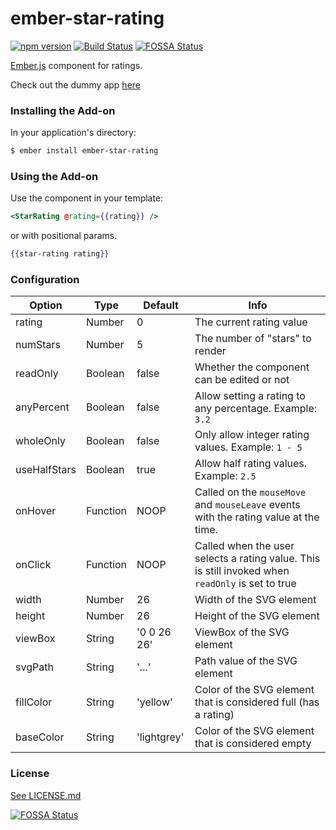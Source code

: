 # ember-star-rating

[![npm version](https://badge.fury.io/js/ember-star-rating.svg)](http://badge.fury.io/js/ember-star-rating)
[![Build Status](https://travis-ci.org/trmcnvn/ember-star-rating.svg?branch=master)](https://travis-ci.org/trmcnvn/ember-star-rating)
[![FOSSA Status](https://app.fossa.io/api/projects/git%2Bgithub.com%2Ftrmcnvn%2Fember-star-rating.svg?type=shield)](https://app.fossa.io/projects/git%2Bgithub.com%2Ftrmcnvn%2Fember-star-rating?ref=badge_shield)

[Ember.js](http://www.emberjs.com) component for ratings.

Check out the dummy app [here](http://vevix.net/ember-star-rating)

### Installing the Add-on

In your application's directory:

```bash
$ ember install ember-star-rating
```

### Using the Add-on

Use the component in your template:

```hbs
<StarRating @rating={{rating}} />
```

or with positional params.

```hbs
{{star-rating rating}}
```

### Configuration

| Option       | Type     | Default     | Info                                                                                              |
| ------------ | -------- | ----------- | ------------------------------------------------------------------------------------------------- |
| rating       | Number   | 0           | The current rating value                                                                          |
| numStars     | Number   | 5           | The number of "stars" to render                                                                   |
| readOnly     | Boolean  | false       | Whether the component can be edited or not                                                        |
| anyPercent   | Boolean  | false       | Allow setting a rating to any percentage. Example: `3.2`                                          |
| wholeOnly    | Boolean  | false       | Only allow integer rating values. Example: `1 - 5`                                                |
| useHalfStars | Boolean  | true        | Allow half rating values. Example: `2.5`                                                          |
| onHover      | Function | NOOP        | Called on the `mouseMove` and `mouseLeave` events with the rating value at the time.              |
| onClick      | Function | NOOP        | Called when the user selects a rating value. This is still invoked when `readOnly` is set to true |
| width        | Number   | 26          | Width of the SVG element                                                                          |
| height       | Number   | 26          | Height of the SVG element                                                                         |
| viewBox      | String   | '0 0 26 26' | ViewBox of the SVG element                                                                        |
| svgPath      | String   | '...'       | Path value of the SVG element                                                                     |
| fillColor    | String   | 'yellow'    | Color of the SVG element that is considered full (has a rating)                                   |
| baseColor    | String   | 'lightgrey' | Color of the SVG element that is considered empty                                                 |

### License

[See LICENSE.md](https://github.com/trmcnvn/ember-star-rating/blob/master/LICENSE.md)


[![FOSSA Status](https://app.fossa.io/api/projects/git%2Bgithub.com%2Ftrmcnvn%2Fember-star-rating.svg?type=large)](https://app.fossa.io/projects/git%2Bgithub.com%2Ftrmcnvn%2Fember-star-rating?ref=badge_large)